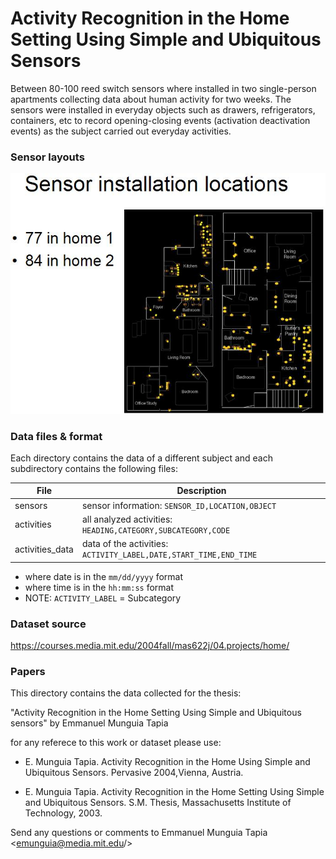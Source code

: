 # Activity Recognition in the Home Setting Using Simple and Ubiquitous Sensors

Between 80-100 reed switch sensors where installed in two single-person
apartments collecting data about human activity for two weeks. The sensors
were installed in everyday objects such as drawers, refrigerators, containers,
etc to record opening-closing events (activation deactivation events) as
the subject carried out everyday activities.

### Sensor layouts

![locations](locations.jpeg)

### Data files & format

Each directory contains the data of a different subject and each subdirectory
contains the following files:

| File            | Description                                                       |
|-----------------|-------------------------------------------------------------------|
| sensors         | sensor information: `SENSOR_ID,LOCATION,OBJECT`                   |
| activities      | all analyzed activities: `HEADING,CATEGORY,SUBCATEGORY,CODE`      |
| activities_data | data of the activities: `ACTIVITY_LABEL,DATE,START_TIME,END_TIME` |
 
- where date is in the `mm/dd/yyyy` format
- where time is in the `hh:mm:ss` format
- NOTE: `ACTIVITY_LABEL` = Subcategory

### Dataset source

<https://courses.media.mit.edu/2004fall/mas622j/04.projects/home/>

### Papers

This directory contains the data collected for the thesis:

"Activity Recognition in the Home Setting Using Simple and Ubiquitous sensors"
by Emmanuel Munguia Tapia

for any referece to this work or dataset please use:

- E. Munguia Tapia. Activity Recognition in the Home Using Simple and Ubiquitous
Sensors. Pervasive 2004,Vienna, Austria.

- E. Munguia Tapia. Activity Recognition in the Home Setting Using Simple and
Ubiquitous Sensors. S.M. Thesis, Massachusetts Institute of Technology, 2003.

Send any questions or comments to Emmanuel Munguia Tapia <emunguia@media.mit.edu/>





